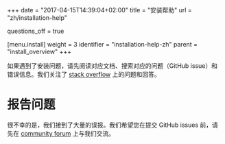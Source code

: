 +++
date = "2017-04-15T14:39:04+02:00"
title = "安装帮助"
url = "zh/installation-help"

questions_off = true

[menu.install]
  weight = 3
  identifier = "installation-help-zh"
  parent = "install_overview"
+++

<!--If you are experiencing installation issues please be sure to read the documentation and search for existing issues and error messages using the site search. We monitor [stack overflow](http://stackoverflow.com/questions/tagged/drone.io) for questions and answers.-->

如果遇到了安装问题，请先阅读对应文档、搜索对应的问题（GitHub issue）和错误信息。我们关注了  [stack overflow](http://stackoverflow.com/questions/tagged/drone.io)  上的问题和回答。

<!--
You can also post questions or comments to our [community forum](https://www.reddit.com/r/droneci/). This is a great place to directly interact with the project maintainers and community members.
-->

<!--# Reporting Issues-->

# 报告问题

<!--We unfortunately receive a large number of false positive issues. We ask that you discuss potential problems in our [community forum](discourse.drone.io) before creating github issues.-->

很不幸的是，我们接到了大量的误报。我们希望您在提交 GitHub issues 前，请先在 [community forum](https://discourse.drone.io/) 上与我们交流。
